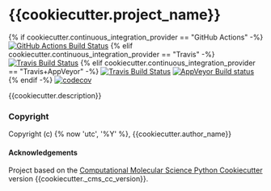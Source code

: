 {{cookiecutter.project_name}}
==============================
[//]: # (Badges)
{% if cookiecutter.continuous_integration_provider == "GitHub Actions" -%}
[![GitHub Actions Build Status](https://github.com/REPLACE_WITH_OWNER_ACCOUNT/{{cookiecutter.repo_name}}/workflows/CI/badge.svg)](https://github.com/REPLACE_WITH_OWNER_ACCOUNT/{{cookiecutter.repo_name}}/actions?query=branch%3Amaster+workflow%3ACI)
{% elif cookiecutter.continuous_integration_provider == "Travis" -%}
[![Travis Build Status](https://travis-ci.com/REPLACE_WITH_OWNER_ACCOUNT/{{cookiecutter.project_name}}.svg?branch=master)](https://travis-ci.com/REPLACE_WITH_OWNER_ACCOUNT/{{cookiecutter.project_name}})
{% elif cookiecutter.continuous_integration_provider == "Travis+AppVeyor" -%}
[![Travis Build Status](https://travis-ci.com/REPLACE_WITH_OWNER_ACCOUNT/{{cookiecutter.project_name}}.svg?branch=master)](https://travis-ci.com/REPLACE_WITH_OWNER_ACCOUNT/{{cookiecutter.project_name}})
[![AppVeyor Build status](https://ci.appveyor.com/api/projects/status/REPLACE_WITH_APPVEYOR_LINK/branch/master?svg=true)](https://ci.appveyor.com/project/REPLACE_WITH_OWNER_ACCOUNT/{{cookiecutter.project_name}}/branch/master)
{% endif -%}
[![codecov](https://codecov.io/gh/REPLACE_WITH_OWNER_ACCOUNT/{{cookiecutter.project_name}}/branch/master/graph/badge.svg)](https://codecov.io/gh/REPLACE_WITH_OWNER_ACCOUNT/{{cookiecutter.project_name}}/branch/master)


{{cookiecutter.description}}

### Copyright

Copyright (c) {% now 'utc', '%Y' %}, {{cookiecutter.author_name}}


#### Acknowledgements
 
Project based on the 
[Computational Molecular Science Python Cookiecutter](https://github.com/molssi/cookiecutter-cms) version {{cookiecutter._cms_cc_version}}.

